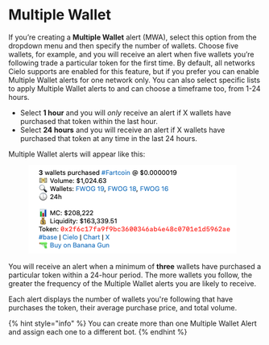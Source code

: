 # Multiple Wallet

If you’re creating a **Multiple Wallet** alert (MWA), select this option from the dropdown menu and then specify the number of wallets. Choose five wallets, for example, and you will receive an alert when five wallets you’re following trade a particular token for the first time. By default, all networks Cielo supports are enabled for this feature, but if you prefer you can enable Multiple Wallet alerts for one network only. You can also select specific lists to apply Multiple Wallet alerts to and can choose a timeframe too, from 1-24 hours.

* Select **1 hour** and you will _only_ receive an alert if X wallets have purchased that token within the last hour.
* Select **24 hours** and you will receive an alert if X wallets have purchased that token at any time in the last 24 hours.

Multiple Wallet alerts will appear like this:

<figure><img src="../.gitbook/assets/Screenshot 2024-12-16 at 10.24.09.png" alt=""><figcaption></figcaption></figure>

You will receive an alert when a minimum of **three** wallets have purchased a particular token within a 24-hour period. The more wallets you follow, the greater the frequency of the Multiple Wallet alerts you are likely to receive.

Each alert displays the number of wallets you're following that have purchases the token, their average purchase price, and total volume.&#x20;

{% hint style="info" %}
You can create more than one Multiple Wallet Alert and assign each one to a different bot.
{% endhint %}
